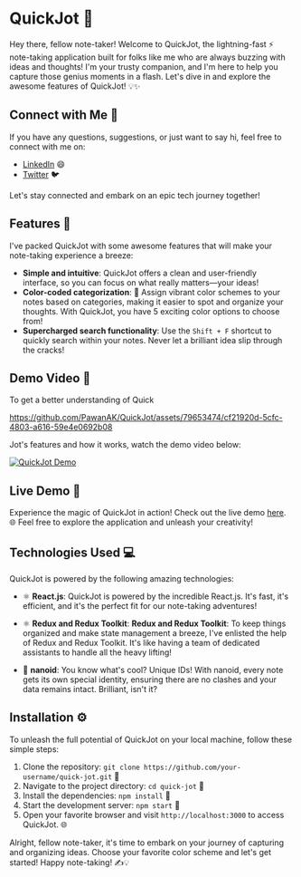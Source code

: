 <!---
Note: The logos used in this example are placeholders.
Please replace them with valid URLs to the respective images.
-->

# QuickJot 📝

Hey there, fellow note-taker! Welcome to QuickJot, the lightning-fast ⚡ note-taking application built for folks like me who are always buzzing with ideas and thoughts! I'm your trusty companion, and I'm here to help you capture those genius moments in a flash. Let's dive in and explore the awesome features of QuickJot! 💡✨

## Connect with Me 🔗

If you have any questions, suggestions, or just want to say hi, feel free to connect with me on:

- [LinkedIn](https://www.linkedin.com/in/pawan-ajjar-k/) 😄
- [Twitter](https://twitter.com/k_ajjar) 🐦

Let's stay connected and embark on an epic tech journey together!

## Features 🌟

I've packed QuickJot with some awesome features that will make your note-taking experience a breeze:

- **Simple and intuitive**: QuickJot offers a clean and user-friendly interface, so you can focus on what really matters—your ideas!
- **Color-coded categorization**: 🎨 Assign vibrant color schemes to your notes based on categories, making it easier to spot and organize your thoughts. With QuickJot, you have 5 exciting color options to choose from!
- **Supercharged search functionality**: Use the `Shift + F` shortcut to quickly search within your notes. Never let a brilliant idea slip through the cracks!

## Demo Video 🎥

To get a better understanding of Quick

https://github.com/PawanAK/QuickJot/assets/79653474/cf21920d-5cfc-4803-a616-59e4e0692b08

Jot's features and how it works, watch the demo video below:

[![QuickJot Demo](https://i.imgur.com/demo-video-thumbnail.png)](https://www.youtube.com/watch?v=your-demo-video-url)


## Live Demo 🚀

Experience the magic of QuickJot in action! Check out the live demo [here](https://quick-jot.netlify.app/). 🌐 Feel free to explore the application and unleash your creativity!

## Technologies Used 💻

QuickJot is powered by the following amazing technologies:

- ⚛️ **React.js**:  QuickJot is powered by the incredible React.js. It's fast, it's efficient, and it's the perfect fit for our note-taking adventures!

- ⚛️ **Redux and Redux Toolkit**: **Redux and Redux Toolkit**: To keep things organized and make state management a breeze, I've enlisted the help of Redux and Redux Toolkit. It's like having a team of dedicated assistants to handle all the heavy lifting!


- 🔑 **nanoid**: You know what's cool? Unique IDs! With nanoid, every note gets its own special identity, ensuring there are no clashes and your data remains intact. Brilliant, isn't it?


## Installation ⚙️

To unleash the full potential of QuickJot on your local machine, follow these simple steps:

1. Clone the repository: `git clone https://github.com/your-username/quick-jot.git` 🐙
2. Navigate to the project directory: `cd quick-jot` 📂
3. Install the dependencies: `npm install` 🚚
4. Start the development server: `npm start` 🚀
5. Open your favorite browser and visit `http://localhost:3000` to access QuickJot. 🌐

Alright, fellow note-taker, it's time to embark on your journey of capturing and organizing ideas. Choose your favorite color scheme and let's get started! Happy note-taking! ✍️💡

